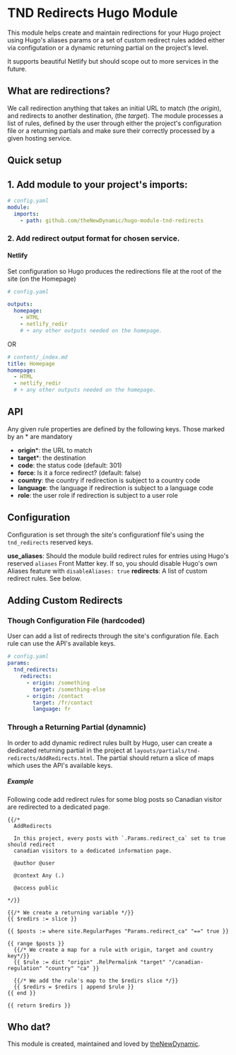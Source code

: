 # TND Redirects Hugo Module

This module helps create and maintain redirections for your Hugo project using Hugo's aliases params or a set of custom redirect rules added either via configutation or a dynamic returning partial on the project's level.

It supports beautiful Netlify but should scope out to more services in the future.

## What are redirections?

We call redirection anything that takes an initial URL to match (the _origin_), and redirects to another destination, (the _target_).
The module processes a list of rules, defined by the user through either the project's configuration file or a returning partials and make sure their correctly processed by a given hosting service.

## Quick setup

## 1. Add module to your project's imports:

```yaml
# config.yaml
module:
  imports:
    - path: github.com/theNewDynamic/hugo-module-tnd-redirects
```

### 2. Add redirect output format for chosen service.

#### Netlify

Set configuration so Hugo produces the redirections file at the root of the site (on the Homepage)

```yaml
# config.yaml

outputs:
  homepage: 
    - HTML
    - netlify_redir
    # + any other outputs needed on the homepage.
```
OR

```yaml
# content/_index.md
title: Homepage
homepage: 
  - HTML
  - netlify_redir
  # + any other outputs needed on the homepage.
```

## API

Any given rule properties are defined by the following keys. Those marked by an * are mandatory

- __origin__\*: the URL to match
- __target__\*: the destination
- __code__: the status code (default: 301)
- __force__: Is it a force redirect? (default: false)
- __country__: the country if redirection is subject to a country code
- __language__: the language if redirection is subject to a language code
- __role__: the user role if redirection is subject to a user role

## Configuration

Configuration is set through the site's configurationf file's using the `tnd_redirects` reserved keys.

__use_aliases__: Should the module build redirect rules for entries using Hugo's reserved `aliases` Front Matter key. 
If so, you should disable Hugo's own Aliases feature with `disableAliases: true`
__redirects__: A list of custom redirect rules. See below.

## Adding Custom Redirects

### Though Configuration File (hardcoded)
User can add a list of redirects through the site's configuration file. Each rule can use the API's available keys.

```yaml
# config.yaml
params:
  tnd_redirects:
    redirects:
      - origin: /something
        target: /something-else
      - origin: /contact
        target: /fr/contact
        language: fr
```

### Through a Returning Partial (dynamnic)

In order to add dynamic redirect rules built by Hugo, user can create a dedicated returning partial in the project at `layouts/partials/tnd-redirects/AddRedirects.html`. 
The partial should return a slice of maps which uses the API's available keys.

##### Example

Following code add redirect rules for some blog posts so Canadian visitor are redirected to a dedicated page.

```
{{/*
  AddRedirects
  
  In this project, every posts with `.Params.redirect_ca` set to true should redirect
  canadian visitors to a dedicated information page.

  @author @user

  @context Any (.)

  @access public

*/}}

{{/* We create a returning variable */}}
{{ $redirs := slice }}

{{ $posts := where site.RegularPages "Params.redirect_ca" "==" true }}

{{ range $posts }}
  {{/* We create a map for a rule with origin, target and country key*/}}
  {{ $rule := dict "origin" .RelPermalink "target" "/canadian-regulation" "country" "ca" }}

  {{/* We add the rule's map to the $redirs slice */}}
  {{ $redirs = $redirs | append $rule }}
{{ end }}

{{ return $redirs }}
```

## Who dat?

This module is created, maintained and loved by [theNewDynamic](https://github.com/theNewDynamic).